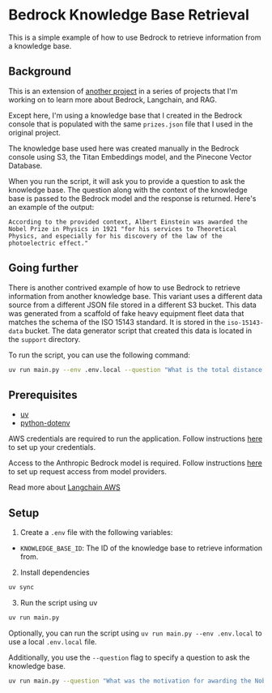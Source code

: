 # Bedrock Knowledge Base Retrieval

This is a simple example of how to use Bedrock to retrieve information from a knowledge base.

## Background

This is an extension of [another project](https://github.com/chaserx/chroma_langchain_embedding_retrieval) in a series of projects that I'm working on to learn more about Bedrock, Langchain, and RAG.

Except here, I'm using a knowledge base that I created in the Bedrock console that is populated with the same `prizes.json` file that I used in the original project.

The knowledge base used here was created manually in the Bedrock console using S3, the Titan Embeddings model, and the Pinecone Vector Database.

When you run the script, it will ask you to provide a question to ask the knowledge base. The question along with the context of the knowledge base is passed to the Bedrock model and the response is returned. Here's an example of the output:

```plaintext
According to the provided context, Albert Einstein was awarded the Nobel Prize in Physics in 1921 "for his services to Theoretical Physics, and especially for his discovery of the law of the photoelectric effect."
```

## Going further

There is another contrived example of how to use Bedrock to retrieve information from another knowledge base. This variant uses a different data source from a different JSON file stored in a different S3 bucket. This data was generated from a scaffold of fake heavy equipment fleet data that matches the schema of the ISO 15143 standard. It is stored in the `iso-15143-data` bucket. The data generator script that created this data is located in the `support` directory.

To run the script, you can use the following command:

```bash
uv run main.py --env .env.local --question "What is the total distance traveled by the equipment in the dataset?"
```

## Prerequisites

- [uv](https://docs.astral.sh/uv/)
- [python-dotenv](https://pypi.org/project/python-dotenv/)

AWS credentials are required to run the application. Follow instructions [here](https://docs.aws.amazon.com/singlesignon/latest/userguide/howtogetcredentials.html) to set up your credentials.

Access to the Anthropic Bedrock model is required. Follow instructions [here](https://docs.aws.amazon.com/bedrock/latest/userguide/model-access.html) to set up request access from model providers.

Read more about [Langchain AWS](https://python.langchain.com/docs/integrations/providers/aws/)

## Setup

1. Create a `.env` file with the following variables:

- `KNOWLEDGE_BASE_ID`: The ID of the knowledge base to retrieve information from.

2. Install dependencies

```bash
uv sync
```

3. Run the script using uv

```bash
uv run main.py
```

Optionally, you can run the script using `uv run main.py --env .env.local` to use a local `.env.local` file.

Additionally, you use the `--question` flag to specify a question to ask the knowledge base.

```bash
uv run main.py --question "What was the motivation for awarding the Nobel Prize to Albert Einstein?"
```
